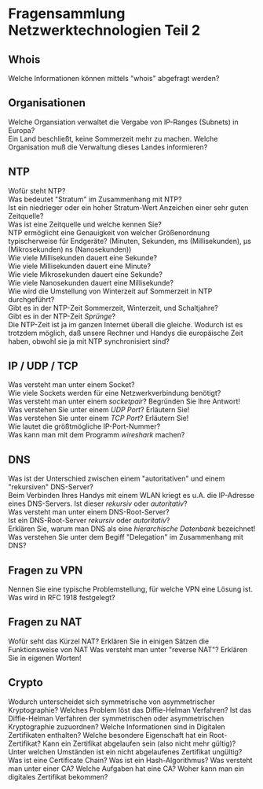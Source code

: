# Fragensammlung Netzwerktechnologien Teil 2

## Whois

Welche Informationen können mittels "whois" abgefragt werden?

## Organisationen

Welche Organsiation verwaltet die Vergabe von IP-Ranges (Subnets) in Europa?  
Ein Land beschließt, keine Sommerzeit mehr zu machen. Welche Organisation muß die Verwaltung dieses Landes informieren?

## NTP

Wofür steht NTP?  
Was bedeutet "Stratum" im Zusammenhang mit NTP?  
Ist ein niedrieger oder ein hoher Stratum-Wert Anzeichen einer sehr guten Zeitquelle?  
Was ist eine Zeitquelle und welche kennen Sie?  
NTP ermöglicht eine Genauigkeit von welcher Größenordnung typischerweise für Endgeräte? (Minuten, Sekunden, ms (Millisekunden), µs (Mikrosekunden) ns (Nanosekunden))  
Wie viele Millisekunden dauert eine Sekunde?  
Wie viele Millisekunden dauert eine Minute?  
Wie viele Mikrosekunden dauert eine Sekunde?  
Wie viele Nanosekunden dauert eine Millisekunde?  
Wie wird die Umstellung von Winterzeit auf Sommerzeit in NTP durchgeführt?  
Gibt es in der NTP-Zeit Sommerzeit, Winterzeit, und Schaltjahre?  
Gibt es in der NTP-Zeit *Sprünge*?  
Die NTP-Zeit ist ja im ganzen Internet überall die gleiche. Wodurch ist es trotzdem möglich, daß unsere Rechner und Handys die europäische Zeit haben, obwohl sie ja mit NTP synchronisiert sind?  

## IP / UDP / TCP

Was versteht man unter einem Socket?  
Wie viele Sockets werden für eine Netzwerkverbindung benötigt?  
Was versteht man unter einem *socketpair*? Begründen Sie Ihre Antwort!
Was verstehen Sie unter einem *UDP Port*? Erläutern Sie!  
Was verstehen Sie unter einem *TCP Port*?  Erläutern Sie!  
Wie lautet die größtmögliche IP-Port-Nummer?  
Was kann man mit dem Programm *wireshark* machen?

## DNS

Was ist der Unterschied zwischen einem "autoritativen" und einem "rekursiven" DNS-Server?  
Beim Verbinden Ihres Handys mit einem WLAN kriegt es u.A. die IP-Adresse eines DNS-Servers. Ist dieser *rekursiv* oder *autoritativ*?  
Was versteht man unter einem DNS-Root-Server?  
Ist ein DNS-Root-Server *rekursiv* oder *autoritativ*?  
Erklären Sie, warum man DNS als eine *hierarchische Datenbank* bezeichnet!  
Was verstehen Sie unter dem Begiff "Delegation" im Zusammenhang mit DNS?  

## Fragen zu VPN

Nennen Sie eine typische Problemstellung, für welche VPN eine Lösung ist.
Was wird in RFC 1918 festgelegt?

## Fragen zu NAT

Wofür seht das Kürzel NAT?
Erklären Sie in einigen Sätzen die Funktionsweise von NAT
Was versteht man unter "reverse NAT"? Erklären Sie in eigenen Worten!

## Crypto

Wodurch unterscheidet sich symmetrische von asymmetrischer Kryptographie?
Welches Problem löst das Diffie-Helman Verfahren?
Ist das Diffie-Helman Verfahren der symmetrischen oder asymmetrischen Kryptographie zuzuordnen?
Welche Informationen sind in Digitalen Zertifikaten enthalten?
Welche besondere Eigenschaft hat ein Root-Zertifikat?
Kann ein Zertifikat abgelaufen sein (also nicht mehr gültig)?
Unter welchen Umständen ist ein nicht abgelaufenes Zertifikat ungültig?
Was ist eine Certificate Chain?
Was ist ein Hash-Algorithmus?
Was versteht man unter einer CA?
Welche Aufgaben hat eine CA?
Woher kann man ein digitales Zertifikat bekommen?

